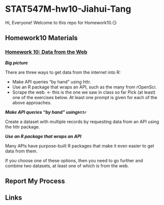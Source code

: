 
# STAT547M-hw10-Jiahui-Tang

Hi, Everyone! Welcome to this repo for Homework10.:smirk:

## Homework10 Materials

### [Homework 10: Data from the Web](http://stat545.com/hw10_data-from-web.html)

***Big picture***

There are three ways to get data from the internet into R:

+ Make API queries “by hand” using httr.
+ Use an R package that wraps an API, such as the many from rOpenSci.
+ Scrape the web. <- this is the one we saw in class so far
Pick (at least) one of the exercises below. At least one prompt is given for each of the above approaches.

***Make API queries “by hand” using`httr`***

Create a dataset with multiple records by requesting data from an API using the httr package.

***Use an R package that wraps an API***

Many APIs have purpose-built R packages that make it even easier to get data from them.

If you choose one of these options, then you need to go further and combine two datasets, at least one of which is from the web.

## Report My Process



## Links

